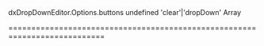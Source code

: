 <!--id-->dxDropDownEditor.Options.buttons<!--/id-->
<!--merge--><!--/merge-->
<!--default-->undefined<!--/default-->
<!--acceptValues-->'clear'|'dropDown'<!--/acceptValues-->
<!--type-->Array<String, dxTextEditorButton><!--/type-->
===========================================================================
